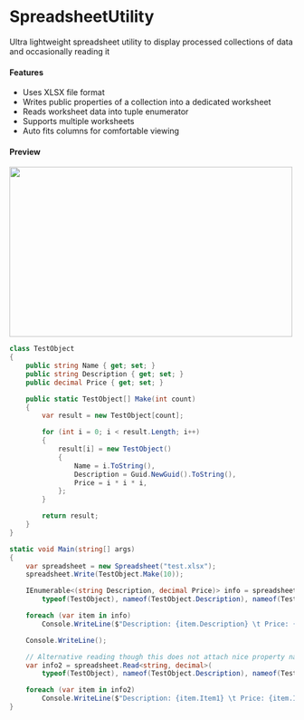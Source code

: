 # SpreadsheetUtility
Ultra lightweight spreadsheet utility to display processed collections of data and occasionally reading it

#### Features
+ Uses XLSX file format
+ Writes public properties of a collection into a dedicated worksheet
+ Reads worksheet data into tuple enumerator
+ Supports multiple worksheets
+ Auto fits columns for comfortable viewing

#### Preview
<img src="https://user-images.githubusercontent.com/94010480/235344261-6c207066-a73a-4abd-9ac4-7c0eec31ff17.png" width="500" height="300" />

```cs
class TestObject
{
    public string Name { get; set; }
    public string Description { get; set; }
    public decimal Price { get; set; }

    public static TestObject[] Make(int count)
    {
        var result = new TestObject[count];

        for (int i = 0; i < result.Length; i++)
        {
            result[i] = new TestObject()
            {
                Name = i.ToString(),
                Description = Guid.NewGuid().ToString(),
                Price = i * i * i,
            };
        }

        return result;
    }
}

static void Main(string[] args)
{
    var spreadsheet = new Spreadsheet("test.xlsx");
    spreadsheet.Write(TestObject.Make(10));

    IEnumerable<(string Description, decimal Price)> info = spreadsheet.Read<string, decimal>(
        typeof(TestObject), nameof(TestObject.Description), nameof(TestObject.Price));

    foreach (var item in info)
        Console.WriteLine($"Description: {item.Description} \t Price: {item.Price}");

    Console.WriteLine();

    // Alternative reading though this does not attach nice property names to results
    var info2 = spreadsheet.Read<string, decimal>(
        typeof(TestObject), nameof(TestObject.Description), nameof(TestObject.Price));

    foreach (var item in info2)
        Console.WriteLine($"Description: {item.Item1} \t Price: {item.Item2}");
}
```
